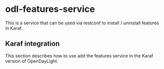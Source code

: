 odl-features-service
=====================
This is a service that can be used via restconf to install / uninstall features in Karaf.

## Karaf integration
This section describes how to use add the features service in the Karaf version of OpenDayLight.
